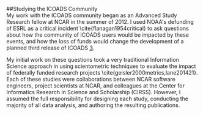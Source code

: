 ##Studying the ICOADS Community
<br> 
My work with the ICOADS community began as an Advanced Study Research fellow at NCAR in the summer of 2012. I used NOAA's defunding of ESRL as a critical incident \cite{flanagan1954critical} to ask questions about how  the community of ICOADS users would be impacted by these events, and how the loss of funds would change the development of a planned third release of ICOADS [3](#3). 

My initial work on these questions took a very traditional Information Science approach in using scientometric techniques to evaluate the impact of federally funded research projects \cite{geisler2000metrics,lane201421}.  Each of these studies were collaborations between NCAR software engineers, project scientists at NCAR, and colleagues at the Center for Informatics Research in Science and Scholarship (CIRSS). However, I assumed the full responsibility for designing each study, conducting the majority of all data analysis, and authoring the resulting publications. 
